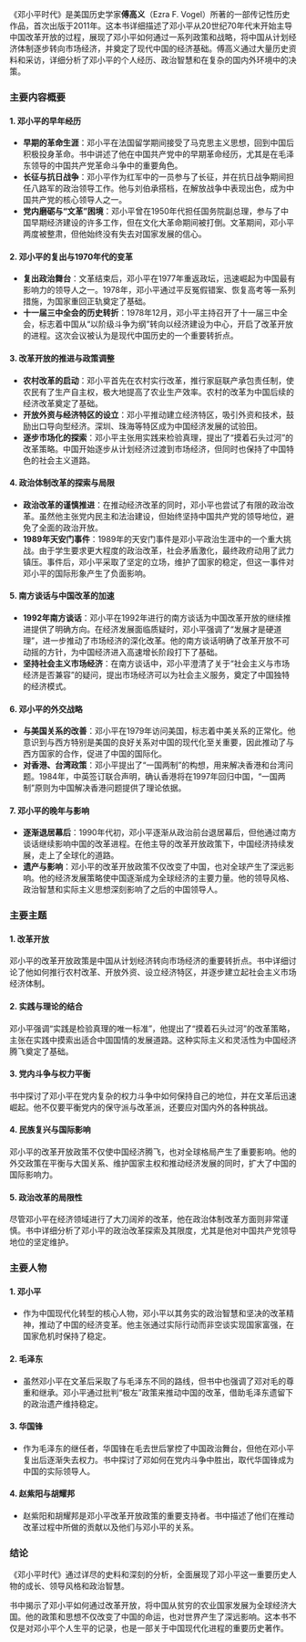 《邓小平时代》是美国历史学家**傅高义**（Ezra F. Vogel）所著的一部传记性历史作品，首次出版于2011年。这本书详细描述了邓小平从20世纪70年代末开始主导中国改革开放的过程，展现了邓小平如何通过一系列政策和战略，将中国从计划经济体制逐步转向市场经济，并奠定了现代中国的经济基础。傅高义通过大量历史资料和采访，详细分析了邓小平的个人经历、政治智慧和在复杂的国内外环境中的决策。

### 主要内容概要

#### 1. **邓小平的早年经历**
- **早期的革命生涯**：邓小平在法国留学期间接受了马克思主义思想，回到中国后积极投身革命。书中讲述了他在中国共产党中的早期革命经历，尤其是在毛泽东领导的中国共产党革命斗争中的重要角色。
- **长征与抗日战争**：邓小平作为红军中的一员参与了长征，并在抗日战争期间担任八路军的政治领导工作。他与刘伯承搭档，在解放战争中表现出色，成为中国共产党的核心领导人之一。
- **党内磨砺与“文革”困境**：邓小平曾在1950年代担任国务院副总理，参与了中国早期经济建设的许多工作，但在文化大革命期间被打倒。文革期间，邓小平两度被整肃，但他始终没有失去对国家发展的信心。

#### 2. **邓小平的复出与1970年代的变革**
- **复出政治舞台**：文革结束后，邓小平在1977年重返政坛，迅速崛起为中国最有影响力的领导人之一。1978年，邓小平通过平反冤假错案、恢复高考等一系列措施，为国家重回正轨奠定了基础。
- **十一届三中全会的历史转折**：1978年12月，邓小平主持召开了十一届三中全会，标志着中国从“以阶级斗争为纲”转向以经济建设为中心，开启了改革开放的进程。这次会议被认为是现代中国历史的一个重要转折点。

#### 3. **改革开放的推进与政策调整**
- **农村改革的启动**：邓小平首先在农村实行改革，推行家庭联产承包责任制，使农民有了生产自主权，极大地提高了农业生产效率。农村的改革为中国后续的经济改革奠定了基础。
- **开放外资与经济特区的设立**：邓小平推动建立经济特区，吸引外资和技术，鼓励出口导向型经济。深圳、珠海等特区成为中国经济发展的试验田。
- **逐步市场化的探索**：邓小平主张用实践来检验真理，提出了“摸着石头过河”的改革策略。中国开始逐步从计划经济过渡到市场经济，但同时也保持了中国特色的社会主义道路。

#### 4. **政治体制改革的探索与局限**
- **政治改革的谨慎推进**：在推动经济改革的同时，邓小平也尝试了有限的政治改革。虽然他主张党内民主和法治建设，但始终坚持中国共产党的领导地位，避免了全面的政治开放。
- **1989年天安门事件**：1989年的天安门事件是邓小平政治生涯中的一个重大挑战。由于学生要求更大程度的政治改革，社会矛盾激化，最终政府动用了武力镇压。事件后，邓小平采取了坚定的立场，维护了国家的稳定，但这一事件对邓小平的国际形象产生了负面影响。

#### 5. **南方谈话与中国改革的加速**
- **1992年南方谈话**：邓小平在1992年进行的南方谈话为中国改革开放的继续推进提供了明确方向。在经济发展面临质疑时，邓小平强调了“发展才是硬道理”，进一步推动了市场经济的深化改革。他的南方谈话明确了改革开放不可动摇的方针，为中国经济进入高速增长阶段打下了基础。
- **坚持社会主义市场经济**：在南方谈话中，邓小平澄清了关于“社会主义与市场经济是否兼容”的疑问，提出市场经济可以为社会主义服务，奠定了中国独特的经济模式。

#### 6. **邓小平的外交战略**
- **与美国关系的改善**：邓小平在1979年访问美国，标志着中美关系的正常化。他意识到与西方特别是美国的良好关系对中国的现代化至关重要，因此推动了与西方国家的合作，促进了中国的国际化。
- **对香港、台湾政策**：邓小平提出了“一国两制”的构想，用来解决香港和台湾问题。1984年，中英签订联合声明，确认香港将在1997年回归中国，“一国两制”原则为中国解决香港问题提供了理论依据。

#### 7. **邓小平的晚年与影响**
- **逐渐退居幕后**：1990年代初，邓小平逐渐从政治前台退居幕后，但他通过南方谈话继续影响中国的改革进程。在他主导的改革开放政策下，中国经济持续发展，走上了全球化的道路。
- **遗产与影响**：邓小平的改革开放政策不仅改变了中国，也对全球产生了深远影响。他的经济发展策略使中国逐渐成为全球经济的主要力量。他的领导风格、政治智慧和实际主义思想深刻影响了之后的中国领导人。

### 主要主题

#### 1. **改革开放**
邓小平的改革开放政策是中国从计划经济转向市场经济的重要转折点。书中详细讨论了他如何推行农村改革、开放外资、设立经济特区，并逐步建立起社会主义市场经济体制。

#### 2. **实践与理论的结合**
邓小平强调“实践是检验真理的唯一标准”，他提出了“摸着石头过河”的改革策略，主张在实践中摸索出适合中国国情的发展道路。这种实际主义和灵活性为中国经济腾飞奠定了基础。

#### 3. **党内斗争与权力平衡**
书中探讨了邓小平在党内复杂的权力斗争中如何保持自己的地位，并在文革后迅速崛起。他不仅要平衡党内的保守派与改革派，还要应对国内外的各种挑战。

#### 4. **民族复兴与国际影响**
邓小平的改革开放政策不仅使中国经济腾飞，也对全球格局产生了重要影响。他的外交政策在平衡与大国关系、维护国家主权和推动经济发展的同时，扩大了中国的国际影响力。

#### 5. **政治改革的局限性**
尽管邓小平在经济领域进行了大刀阔斧的改革，他在政治体制改革方面则非常谨慎。书中详细分析了邓小平的政治改革探索及其限度，尤其是他对中国共产党领导地位的坚定维护。

### 主要人物

#### 1. **邓小平**
- 作为中国现代化转型的核心人物，邓小平以其务实的政治智慧和坚决的改革精神，推动了中国的经济变革。他主张通过实际行动而非空谈实现国家富强，在国家危机时保持了稳定。

#### 2. **毛泽东**
- 虽然邓小平在文革后采取了与毛泽东不同的路线，但书中也强调了邓对毛的尊重和继承。邓小平通过批判“极左”政策来推动中国的改革，借助毛泽东遗留下的政治遗产维持稳定。

#### 3. **华国锋**
- 作为毛泽东的继任者，华国锋在毛去世后掌控了中国政治舞台，但他在邓小平复出后逐渐失去权力。书中探讨了邓如何在党内斗争中胜出，取代华国锋成为中国的实际领导人。

#### 4. **赵紫阳与胡耀邦**
- 赵紫阳和胡耀邦是邓小平改革开放政策的重要支持者。书中描述了他们在推动改革过程中所做的贡献以及他们与邓小平的关系。

### 结论
《邓小平时代》通过详尽的史料和深刻的分析，全面展现了邓小平这一重要历史人物的成长、领导风格和政治智慧。

书中揭示了邓小平如何通过改革开放，将中国从贫穷的农业国家发展为全球经济大国。他的政策和思想不仅改变了中国的命运，也对世界产生了深远影响。这本书不仅是对邓小平个人生平的记录，也是一部关于中国现代化进程的重要历史著作。